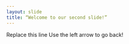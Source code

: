 ```yaml
---
layout: slide
title: “Welcome to our second slide!”
---
```

Replace this line
Use the left arrow to go back!

